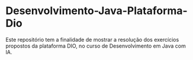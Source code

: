 # Desenvolvimento-Java-Plataforma-Dio

Este repositório tem a finalidade de mostrar a resolução  dos exercícios propostos da plataforma DIO, no  curso de Desenvolvimento em Java com IA.

